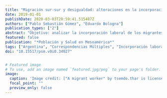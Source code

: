```yaml
---
title: "Migración sur-sur y desigualdad: alteraciones en la incorporación laboral de migrantes peruanos en la Ciudad de Córdoba, Argentina, 2001-2010"
date: 2019-01-01
publishDate: 2020-03-03T20:59:41.515487Z
authors: ["Pablo Sebastián Gómez", "Eduardo Bologna"]
publication_types: ["2"]
abstract: "Objetivo: analizar la incorporación laboral de los migrantes peruanos en la ciudad de Córdoba, Argentina, en el periodo 2001-2010. Métodos: Se realiza análisis estadístico descriptivo en la primera fase y análisis de correspondencias múltiples en la segunda fase (ACM), ambos en perspectiva comparada con la población nativa. Resultados: los hombres aumentan la participación en la industria, tanto los nativos como los migrantes. Sin embargo, en mayor magnitud para los hombres peruanos. Las mujeres nativas ven poco alterada su estructura ocupacional en el periodo. Para las mujeres nacidas en Perú el movimiento hacia el sector de la industria también se aprecia. Sin embargo, el rasgo más destacable para este grupo es la desconcentración de la categorá más frecuente: el trabajo doméstico, en un proceso que va en dirección a diversificar el espectro de ocupaciones. Conclusiones: en relación a los migrantes peruanos, el clivaje de género presenta estabilidad como un mecanismo que explica las inserciones diferenciales, donde las mujeres persisten en ocupaciones espec'ícas en el periodo considerado. Esto apoya la hipótesis de una incorporación segmentada para las mujeres. Sin embargo, también se observa una variación, ya que aunque la categor'iḿás frecuente sea el trabajo doméstico en ambos momentos censales, la menor proporción de ellas all'i ṕleadas en el 2010, indica que otras ocupaciones adquieren relevancia. En el caso de los hombres el principal rasgo es el trasvase hacia la industria."
featured: false
publication: "*Población y Salud en Mesoamérica*"
tags: ["Argentina", "Correspondencias Múltiples", "Incorporación laboral", "Migración Peruana", "Migración Sur", "R Software", "Sur"]
doi: "10.15517/psm.v0i0.34027"


# Featured image
# To use, add an image named `featured.jpg/png` to your page's folder. 
image:
  caption: 'Image credit: ["A migrant worker" by tsemdo.thar is licensed under CC BY-NC-ND 2.0 ](https://unsplash.com/photos/jdD8gXaTZsc)'
  focal_point: ""
  preview_only: false
---
```



